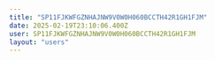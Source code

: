 ```yaml
---
title: "SP11FJKWFGZNHAJNW9V0W0H060BCCTH42R1GH1FJM"
date: 2025-02-19T23:10:06.400Z
user: SP11FJKWFGZNHAJNW9V0W0H060BCCTH42R1GH1FJM
layout: "users"
---
```

    